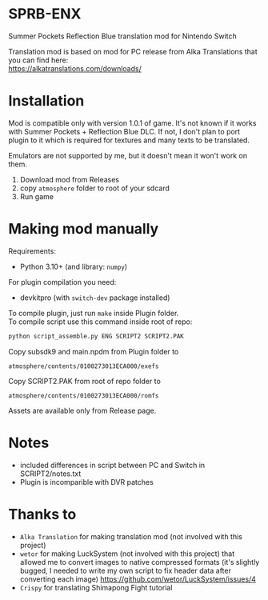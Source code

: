 # SPRB-ENX
Summer Pockets Reflection Blue translation mod for Nintendo Switch

Translation mod is based on mod for PC release from Alka Translations that you can find here:<br>
https://alkatranslations.com/downloads/

# Installation

Mod is compatible only with version 1.0.1 of game. It's not known if it works with Summer Pockets + Reflection Blue DLC. If not, I don't plan to port plugin to it which is required for textures and many texts to be translated.

Emulators are not supported by me, but it doesn't mean it won't work on them.

1. Download mod from Releases
2. copy `atmosphere` folder to root of your sdcard
3. Run game

# Making mod manually

Requirements:
- Python 3.10+ (and library: `numpy`)

For plugin compilation you need:
- devkitpro (with `switch-dev` package installed)

To compile plugin, just run `make` inside Plugin folder.<br>
To compile script use this command inside root of repo:
```cmd
python script_assemble.py ENG SCRIPT2 SCRIPT2.PAK
```

Copy subsdk9 and main.npdm from Plugin folder to
```
atmosphere/contents/0100273013ECA000/exefs
```
Copy SCRIPT2.PAK from root of repo folder to 
```
atmosphere/contents/0100273013ECA000/romfs
```

Assets are available only from Release page.

# Notes
- included differences in script between PC and Switch in SCRIPT2/notes.txt
- Plugin is incomparible with DVR patches

# Thanks to
- `Alka Translation` for making translation mod (not involved with this project)
- `wetor` for making LuckSystem (not involved with this project) that allowed me to convert images to native compressed formats (it's slightly bugged, I needed to write my own script to fix header data after converting each image)
https://github.com/wetor/LuckSystem/issues/4
- `Crispy` for translating Shimapong Fight tutorial

